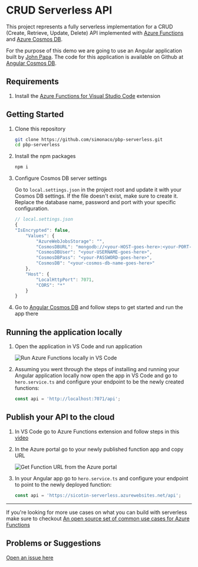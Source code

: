 # CRUD Serverless API

This project represents a fully serverless implementation for a CRUD (Create, Retrieve, Update, Delete) API implemented with [Azure Functions](https://aka.ms/azure-functions) and [Azure Cosmos DB](https://aka.ms/azure-cosmosdb).

For the purpose of this demo we are going to use an Angular application built by [John Papa](https://twitter.com/John_Papa). The code for this application is available on Github at [Angular Cosmos DB](https://github.com/johnpapa/angular-cosmosdb).

## Requirements

1.  Install the [Azure Functions for Visual Studio Code](https://aka.ms/vscode-azure-functions) extension

## Getting Started

1.  Clone this repository

    ```bash
    git clone https://github.com/simonaco/pbp-serverless.git
    cd pbp-serverless
    ```

1.  Install the npm packages

    ```bash
    npm i
    ```

1.  Configure Cosmos DB server settings

    Go to `local.settings.json` in the project root and update it with your Cosmos DB settings. If the file doesn't exist, make sure to create it. Replace the database name, password and port with your specific configuration.

    ```javascript
    // local.settings.json
    {
    "IsEncrypted": false,
        "Values": {
            "AzureWebJobsStorage": "",
            "CosmosDBURL": "mongodb://<your-HOST-goes-here>:<your-PORT-goes-here>/?ssl=true",
            "CosmosDBUser": "<your-USERNAME-goes-here>",
            "CosmosDBPass": "<your-PASSWORD-goes-here>",
            "CosmosDB": "<your-cosmos-db-name-goes-here>"
        },
        "Host": {
            "LocalHttpPort": 7071,
            "CORS": "*"
        }
    }
    ```

1.  Go to [Angular Cosmos DB](https://github.com/johnpapa/angular-cosmosdb) and follow steps to get started and run the app there

## Running the application locally

1.  Open the application in VS Code and run application

    ![Run Azure Functions locally in VS Code](https://i.imgur.com/GfjuEKD.gif)

1.  Assuming you went through the steps of installing and running your Angular application locally now open the app in VS Code and go to `hero.service.ts` and configure your endpoint to be the newly created functions:

    ```javascript
    const api = 'http://localhost:7071/api';
    ```

## Publish your API to the cloud

1.  In VS Code go to Azure Functions extension and follow steps in this [video](https://youtu.be/8GAO3obgEzc)

1.  In the Azure portal go to your newly published function app and copy URL

    ![Get Function URL from the Azure portal](https://i.imgur.com/LCl1kNN.gif)

1.  In your Angular app go to `hero.service.ts` and configure your endpoint to point to the newly deployed function:

    ```javascript
    const api = 'https://sicotin-serverless.azurewebsites.net/api';
    ```

---

If you're looking for more use cases on what you can build with serverless make sure to checkout [An open source set of common use cases for Azure Functions](https://aka.ms/serverless-demos)

## Problems or Suggestions

[Open an issue here](https://github.com/simonaco/pbp-serverless/issues)
